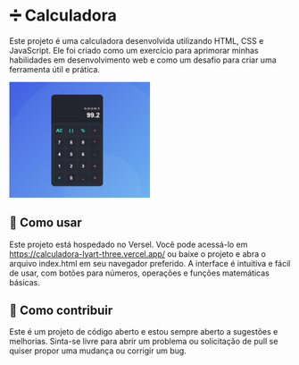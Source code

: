 # ➗ Calculadora
Este projeto é uma calculadora desenvolvida utilizando HTML, CSS e JavaScript. 
Ele foi criado como um exercício para aprimorar minhas habilidades em desenvolvimento 
web e como um desafio para criar uma ferramenta útil e prática.

 <img src="https://github.com/stocaline/calculadora/blob/main/img/calculadora.png" width="50%">

## 📕 Como usar
Este projeto está hospedado no Versel. Você pode acessá-lo em https://calculadora-lyart-three.vercel.app/
ou baixe o projeto e abra o arquivo index.html em seu navegador preferido. A interface é intuitiva e fácil de usar, com botões para números, operações e funções matemáticas básicas.

## 📌 Como contribuir
Este é um projeto de código aberto e estou sempre aberto a sugestões e melhorias. Sinta-se livre para abrir um problema ou solicitação de pull se quiser propor uma mudança ou corrigir um bug.
